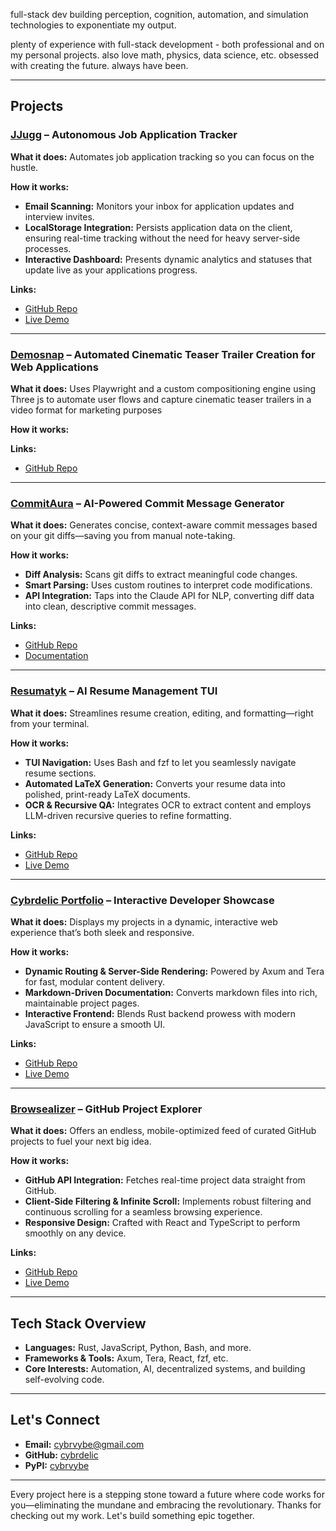 full-stack dev building perception, cognition, automation, and simulation technologies to exponentiate my output. 

plenty of experience with full-stack development - both professional and on my personal projects. also love math, physics, data science, etc. obsessed with creating the future. always have been.

---

## Projects

### [JJugg](https://github.com/cybrdelic/jjugg) – Autonomous Job Application Tracker

**What it does:**
Automates job application tracking so you can focus on the hustle.

**How it works:**
- **Email Scanning:** Monitors your inbox for application updates and interview invites.
- **LocalStorage Integration:** Persists application data on the client, ensuring real-time tracking without the need for heavy server-side processes.
- **Interactive Dashboard:** Presents dynamic analytics and statuses that update live as your applications progress.

**Links:**
- [GitHub Repo](https://github.com/cybrdelic/jjugg)
- [Live Demo](https://jjugg.example.com)

---

### [Demosnap](https://github.com/cybrdelic/demosnap) – Automated Cinematic Teaser Trailer Creation for Web Applications

**What it does:**
Uses Playwright and a custom compositioning engine using Three js to automate user flows and capture cinematic teaser trailers in a video format for marketing purposes

**How it works:**


**Links:**
- [GitHub Repo](https://github.com/cybrdelic/demosnap)

---

### [CommitAura](https://github.com/cybrdelic/commitaura) – AI-Powered Commit Message Generator

**What it does:**
Generates concise, context-aware commit messages based on your git diffs—saving you from manual note-taking.

**How it works:**
- **Diff Analysis:** Scans git diffs to extract meaningful code changes.
- **Smart Parsing:** Uses custom routines to interpret code modifications.
- **API Integration:** Taps into the Claude API for NLP, converting diff data into clean, descriptive commit messages.

**Links:**
- [GitHub Repo](https://github.com/cybrdelic/commitaura)
- [Documentation](https://docs.commitaura.dev)

---

### [Resumatyk](https://github.com/cybrdelic/resumatyk) – AI Resume Management TUI

**What it does:**
Streamlines resume creation, editing, and formatting—right from your terminal.

**How it works:**
- **TUI Navigation:** Uses Bash and fzf to let you seamlessly navigate resume sections.
- **Automated LaTeX Generation:** Converts your resume data into polished, print-ready LaTeX documents.
- **OCR & Recursive QA:** Integrates OCR to extract content and employs LLM-driven recursive queries to refine formatting.

**Links:**
- [GitHub Repo](https://github.com/cybrdelic/resumatyk)
- [Live Demo](https://resumatyk.example.com)

---

### [Cybrdelic Portfolio](https://github.com/cybrdelic/cybrdelic-portfolio) – Interactive Developer Showcase

**What it does:**
Displays my projects in a dynamic, interactive web experience that’s both sleek and responsive.

**How it works:**
- **Dynamic Routing & Server-Side Rendering:** Powered by Axum and Tera for fast, modular content delivery.
- **Markdown-Driven Documentation:** Converts markdown files into rich, maintainable project pages.
- **Interactive Frontend:** Blends Rust backend prowess with modern JavaScript to ensure a smooth UI.

**Links:**
- [GitHub Repo](https://github.com/cybrdelic/cybrdelic-portfolio)
- [Live Demo](https://cybrdelic-portfolio.example.com)

---

### [Browsealizer](https://github.com/cybrdelic/browsealizer) – GitHub Project Explorer

**What it does:**
Offers an endless, mobile-optimized feed of curated GitHub projects to fuel your next big idea.

**How it works:**
- **GitHub API Integration:** Fetches real-time project data straight from GitHub.
- **Client-Side Filtering & Infinite Scroll:** Implements robust filtering and continuous scrolling for a seamless browsing experience.
- **Responsive Design:** Crafted with React and TypeScript to perform smoothly on any device.

**Links:**
- [GitHub Repo](https://github.com/cybrdelic/browsealizer)
- [Live Demo](https://browsealizer.example.com)

---

## Tech Stack Overview

- **Languages:** Rust, JavaScript, Python, Bash, and more.
- **Frameworks & Tools:** Axum, Tera, React, fzf, etc.
- **Core Interests:** Automation, AI, decentralized systems, and building self-evolving code.

---

## Let's Connect

- **Email:** [cybrvybe@gmail.com](mailto:cybrvybe@gmail.com)
- **GitHub:** [cybrdelic](https://github.com/cybrdelic)
- **PyPI:** [cybrvybe](https://pypi.org/user/cybrvybe/)

---

Every project here is a stepping stone toward a future where code works for you—eliminating the mundane and embracing the revolutionary. Thanks for checking out my work. Let's build something epic together.
